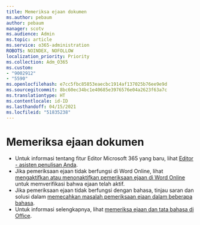 ```yaml
---
title: Memeriksa ejaan dokumen
ms.author: pebaum
author: pebaum
manager: scotv
ms.audience: Admin
ms.topic: article
ms.service: o365-administration
ROBOTS: NOINDEX, NOFOLLOW
localization_priority: Priority
ms.collection: Adm_O365
ms.custom:
- "9002912"
- "5590"
ms.openlocfilehash: e7cc5fbc85853eaecbc1914af137025b76ee9e9d
ms.sourcegitcommit: 8bc60ec34bc1e40685e3976576e04a2623f63a7c
ms.translationtype: HT
ms.contentlocale: id-ID
ms.lasthandoff: 04/15/2021
ms.locfileid: "51835238"
---
```

# <a name="spell-check-documents"></a>Memeriksa ejaan dokumen

- Untuk informasi tentang fitur Editor Microsoft 365 yang baru, lihat [Editor - asisten penulisan Anda](https://support.office.com/article/microsoft-editor-checks-grammar-and-more-in-documents-mail-and-the-web-91ecbe1b-d021-4e9e-a82e-abc4cd7163d7).
- Jika pemeriksaan ejaan tidak berfungsi di Word Online, lihat [mengaktifkan atau menonaktifkan pemeriksaan ejaan di Word Online](https://support.office.com/article/Turn-spell-check-on-or-off-in-Word-Online-fe0b5644-10e6-4e61-b661-441bff362a84) untuk memverifikasi bahwa ejaan telah aktif.
- Jika pemeriksaan ejaan tidak berfungsi dengan bahasa, tinjau saran dan solusi dalam [memecahkan masalah pemeriksaan ejaan dalam beberapa bahasa](https://support.office.com/article/troubleshoot-checking-spelling-and-grammar-in-multiple-languages-b887ad70-b15a-43f4-89bb-a41d18026e20).
- Untuk informasi selengkapnya, lihat [memeriksa ejaan dan tata bahasa di Office](https://support.office.com/article/check-spelling-and-grammar-in-office-5cdeced7-d81d-47de-9096-efd0ee909227).
